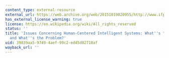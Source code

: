 ```yaml
---
content_type: external-resource
external_url: https://web.archive.org/web/20151019020955/http://www.ifp.illinois.edu/nsfhcs/talks/billings.html
has_external_license_warning: true
license: https://en.wikipedia.org/wiki/All_rights_reserved
status: ''
title: 'Issues Concerning Human-Centered Intelligent Systems: What''s "Human-Centered"
  and What''s the Problem?'
uid: 39839aa5-9749-4aef-99c2-ed45d02710af
wayback_url: ''
---
```

